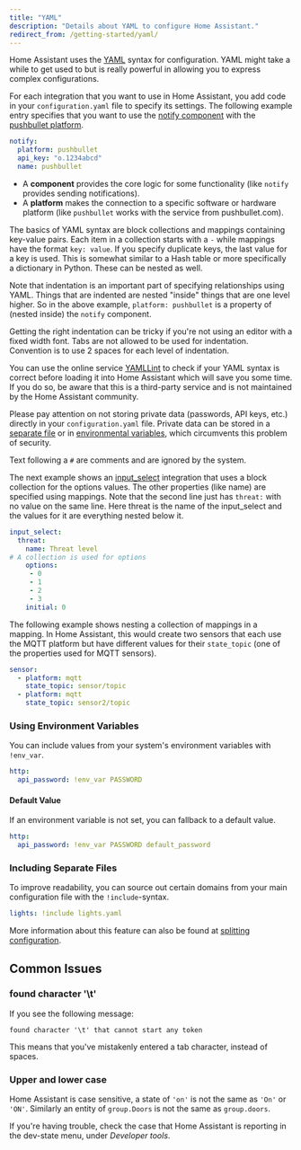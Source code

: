 ```yaml
---
title: "YAML"
description: "Details about YAML to configure Home Assistant."
redirect_from: /getting-started/yaml/
---
```


Home Assistant uses the [YAML](http://yaml.org/) syntax for configuration. YAML might take a while to get used to but is really powerful in allowing you to express complex configurations.

For each integration that you want to use in Home Assistant, you add code in your `configuration.yaml` file to specify its settings.
The following example entry specifies that you want to use the [notify component](/components/notify) with the [pushbullet platform](/components/notify.pushbullet).


```yaml
notify:
  platform: pushbullet
  api_key: "o.1234abcd"
  name: pushbullet
```

- A **component** provides the core logic for some functionality (like `notify` provides sending notifications).
- A **platform** makes the connection to a specific software or hardware platform (like `pushbullet` works with the service from pushbullet.com).

The basics of YAML syntax are block collections and mappings containing key-value pairs. Each item in a collection starts with a `-` while mappings have the format `key: value`. If you specify duplicate keys, the last value for a key is used. This is somewhat similar to a Hash table or more specifically a dictionary in Python. These can be nested as well.

Note that indentation is an important part of specifying relationships using YAML. Things that are indented are nested "inside" things that are one level higher. So in the above example, `platform: pushbullet` is a property of (nested inside) the `notify` component.

Getting the right indentation can be tricky if you're not using an editor with a fixed width font. Tabs are not allowed to be used for indentation. Convention is to use 2 spaces for each level of indentation.

You can use the online service [YAMLLint](http://www.yamllint.com/) to check if your YAML syntax is correct before loading it into Home Assistant which will save you some time. If you do so, be aware that this is a third-party service and is not maintained by the Home Assistant community.

<div class='note'>

Please pay attention on not storing private data (passwords, API keys, etc.) directly in your `configuration.yaml` file. Private data can be stored in a [separate file](/docs/configuration/secrets/) or in [environmental variables](/docs/configuration/yaml/#using-environment-variables), which circumvents this problem of security.

</div>

Text following a `#` are comments and are ignored by the system.

The next example shows an [input_select](/components/input_select) integration that uses a block collection for the options values.
The other properties (like name) are specified using mappings. Note that the second line just has `threat:` with no value on the same line. Here threat is the name of the input_select and the values for it are everything nested below it.

```yaml
input_select:
  threat:
    name: Threat level
# A collection is used for options
    options:
     - 0
     - 1
     - 2
     - 3
    initial: 0
```

The following example shows nesting a collection of mappings in a mapping. In Home Assistant, this would create two sensors that each use the MQTT platform but have different values for their `state_topic` (one of the properties used for MQTT sensors).

```yaml
sensor:
  - platform: mqtt
    state_topic: sensor/topic
  - platform: mqtt
    state_topic: sensor2/topic
```

### Using Environment Variables

You can include values from your system's environment variables with `!env_var`.

```yaml
http:
  api_password: !env_var PASSWORD
```

#### Default Value

If an environment variable is not set, you can fallback to a default value.

```yaml
http:
  api_password: !env_var PASSWORD default_password
```

### Including Separate Files

To improve readability, you can source out certain domains from your main configuration file with the `!include`-syntax.

```yaml
lights: !include lights.yaml
```

More information about this feature can also be found at [splitting configuration](/docs/configuration/splitting_configuration/).

## Common Issues

### found character '\t'

If you see the following message:

```
found character '\t' that cannot start any token
```

This means that you've mistakenly entered a tab character, instead of spaces. 

### Upper and lower case

Home Assistant is case sensitive, a state of `'on'` is not the same as `'On'` or `'ON'`. Similarly an entity of `group.Doors` is not the same as `group.doors`.

If you're having trouble, check the case that Home Assistant is reporting in the dev-state menu, under *Developer tools*.

